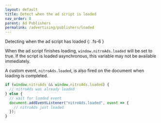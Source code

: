 ```yaml
---
layout: default
title: Detect when the ad script is loaded
nav_order: 8
parent: Ad Publishers
permalink: /advertising/publishers/loaded
---
```


Detecting when the ad script has loaded
{: .fs-6 }

When the ad script finishes loading, `window.nitroAds.loaded` will be set to true. If the script is loaded asynchronous, this variable may not be available immediately.

A custom event, `nitroAds.loaded`, is also fired on the document when loading is completed.

```js
if (window.nitroAds && window.nitroAds.loaded) {
  // nitroAds was already loaded
} else {
  // wait for loaded event
  document.addEventListener("nitroAds.loaded", event => {
    // nitroAds just loaded
  });
}
```
